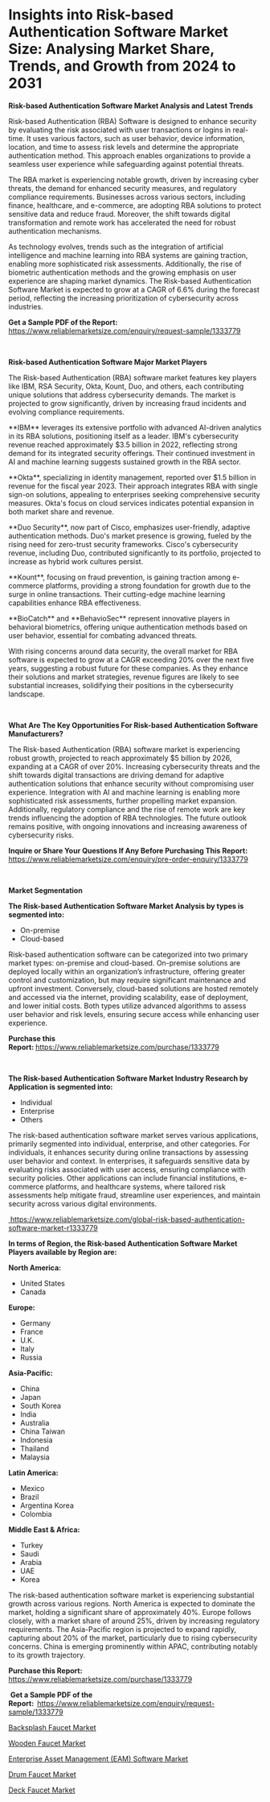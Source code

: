 <p><h1>Insights into Risk-based Authentication Software Market Size: Analysing Market Share, Trends, and Growth from 2024 to 2031</h1></p><p><strong>Risk-based Authentication Software Market Analysis and Latest Trends</strong></p>
<p><p>Risk-based Authentication (RBA) Software is designed to enhance security by evaluating the risk associated with user transactions or logins in real-time. It uses various factors, such as user behavior, device information, location, and time to assess risk levels and determine the appropriate authentication method. This approach enables organizations to provide a seamless user experience while safeguarding against potential threats.</p><p>The RBA market is experiencing notable growth, driven by increasing cyber threats, the demand for enhanced security measures, and regulatory compliance requirements. Businesses across various sectors, including finance, healthcare, and e-commerce, are adopting RBA solutions to protect sensitive data and reduce fraud. Moreover, the shift towards digital transformation and remote work has accelerated the need for robust authentication mechanisms.</p><p>As technology evolves, trends such as the integration of artificial intelligence and machine learning into RBA systems are gaining traction, enabling more sophisticated risk assessments. Additionally, the rise of biometric authentication methods and the growing emphasis on user experience are shaping market dynamics. The Risk-based Authentication Software Market is expected to grow at a CAGR of 6.6% during the forecast period, reflecting the increasing prioritization of cybersecurity across industries.</p></p>
<p><strong>Get a Sample PDF of the Report:&nbsp;</strong> <a href="https://www.reliablemarketsize.com/enquiry/request-sample/1333779?utm_campaign=1842&utm_medium=2&utm_source=Github&utm_content=ia&utm_term=12122024&utm_id=risk-based-authentication-software">https://www.reliablemarketsize.com/enquiry/request-sample/1333779</a></p>
<p>&nbsp;</p>
<p><strong>Risk-based Authentication Software Major Market Players</strong></p>
<p><p>The Risk-based Authentication (RBA) software market features key players like IBM, RSA Security, Okta, Kount, Duo, and others, each contributing unique solutions that address cybersecurity demands. The market is projected to grow significantly, driven by increasing fraud incidents and evolving compliance requirements.</p><p>**IBM** leverages its extensive portfolio with advanced AI-driven analytics in its RBA solutions, positioning itself as a leader. IBM's cybersecurity revenue reached approximately $3.5 billion in 2022, reflecting strong demand for its integrated security offerings. Their continued investment in AI and machine learning suggests sustained growth in the RBA sector.</p><p>**Okta**, specializing in identity management, reported over $1.5 billion in revenue for the fiscal year 2023. Their approach integrates RBA with single sign-on solutions, appealing to enterprises seeking comprehensive security measures. Okta's focus on cloud services indicates potential expansion in both market share and revenue.</p><p>**Duo Security**, now part of Cisco, emphasizes user-friendly, adaptive authentication methods. Duo's market presence is growing, fueled by the rising need for zero-trust security frameworks. Cisco's cybersecurity revenue, including Duo, contributed significantly to its portfolio, projected to increase as hybrid work cultures persist.</p><p>**Kount**, focusing on fraud prevention, is gaining traction among e-commerce platforms, providing a strong foundation for growth due to the surge in online transactions. Their cutting-edge machine learning capabilities enhance RBA effectiveness.</p><p>**BioCatch** and **BehavioSec** represent innovative players in behavioral biometrics, offering unique authentication methods based on user behavior, essential for combating advanced threats.</p><p>With rising concerns around data security, the overall market for RBA software is expected to grow at a CAGR exceeding 20% over the next five years, suggesting a robust future for these companies. As they enhance their solutions and market strategies, revenue figures are likely to see substantial increases, solidifying their positions in the cybersecurity landscape.</p></p>
<p>&nbsp;</p>
<p><strong>What Are The Key Opportunities For Risk-based Authentication Software Manufacturers?</strong></p>
<p><p>The Risk-based Authentication (RBA) software market is experiencing robust growth, projected to reach approximately $5 billion by 2026, expanding at a CAGR of over 20%. Increasing cybersecurity threats and the shift towards digital transactions are driving demand for adaptive authentication solutions that enhance security without compromising user experience. Integration with AI and machine learning is enabling more sophisticated risk assessments, further propelling market expansion. Additionally, regulatory compliance and the rise of remote work are key trends influencing the adoption of RBA technologies. The future outlook remains positive, with ongoing innovations and increasing awareness of cybersecurity risks.</p></p>
<p><strong>Inquire or Share Your Questions If Any Before Purchasing This Report:</strong> <a href="https://www.reliablemarketsize.com/enquiry/pre-order-enquiry/1333779?utm_campaign=1842&utm_medium=2&utm_source=Github&utm_content=ia&utm_term=12122024&utm_id=risk-based-authentication-software">https://www.reliablemarketsize.com/enquiry/pre-order-enquiry/1333779</a></p>
<p>&nbsp;</p>
<p><strong>Market Segmentation</strong></p>
<p><strong>The Risk-based Authentication Software Market Analysis by types is segmented into:</strong></p>
<p><ul><li>On-premise</li><li>Cloud-based</li></ul></p>
<p><p>Risk-based authentication software can be categorized into two primary market types: on-premise and cloud-based. On-premise solutions are deployed locally within an organization’s infrastructure, offering greater control and customization, but may require significant maintenance and upfront investment. Conversely, cloud-based solutions are hosted remotely and accessed via the internet, providing scalability, ease of deployment, and lower initial costs. Both types utilize advanced algorithms to assess user behavior and risk levels, ensuring secure access while enhancing user experience.</p></p>
<p><strong>Purchase this Report:&nbsp;</strong><a href="https://www.reliablemarketsize.com/purchase/1333779?utm_campaign=1842&utm_medium=2&utm_source=Github&utm_content=ia&utm_term=12122024&utm_id=risk-based-authentication-software">https://www.reliablemarketsize.com/purchase/1333779</a></p>
<p>&nbsp;</p>
<p><strong>The Risk-based Authentication Software Market Industry Research by Application is segmented into:</strong></p>
<p><ul><li>Individual</li><li>Enterprise</li><li>Others</li></ul></p>
<p><p>The risk-based authentication software market serves various applications, primarily segmented into individual, enterprise, and other categories. For individuals, it enhances security during online transactions by assessing user behavior and context. In enterprises, it safeguards sensitive data by evaluating risks associated with user access, ensuring compliance with security policies. Other applications can include financial institutions, e-commerce platforms, and healthcare systems, where tailored risk assessments help mitigate fraud, streamline user experiences, and maintain security across various digital environments.</p></p>
<p><a href="https://www.reliablemarketsize.com/global-risk-based-authentication-software-market-r1333779?utm_campaign=1842&utm_medium=2&utm_source=Github&utm_content=ia&utm_term=12122024&utm_id=risk-based-authentication-software">&nbsp;https://www.reliablemarketsize.com/global-risk-based-authentication-software-market-r1333779</a></p>
<p><strong>In terms of Region, the Risk-based Authentication Software Market Players available by Region are:</strong></p>
<p>
    <p> <strong> North America: </strong>
        <ul>
            <li>United States</li>
            <li>Canada</li>
        </ul>
        </p> 
    <p> <strong> Europe: </strong>
        <ul>
            <li>Germany</li>
            <li>France</li>
            <li>U.K.</li>
            <li>Italy</li>
            <li>Russia</li>
        </ul>
        </p> 
    <p> <strong> Asia-Pacific: </strong>
        <ul>
            <li>China</li>
            <li>Japan</li>
            <li>South Korea</li>
            <li>India</li>
            <li>Australia</li>
            <li>China Taiwan</li>
            <li>Indonesia</li>
            <li>Thailand</li>
            <li>Malaysia</li>
        </ul>
        </p> 
    <p> <strong> Latin America: </strong>
        <ul>
            <li>Mexico</li>
            <li>Brazil</li>
            <li>Argentina Korea</li>
            <li>Colombia</li>
        </ul>
        </p> 
    <p> <strong> Middle East & Africa: </strong>
        <ul>
            <li>Turkey</li>
            <li>Saudi</li>
            <li>Arabia</li>
            <li>UAE</li>
            <li>Korea</li>
        </ul>
    </p>
    </p>
<p><p>The risk-based authentication software market is experiencing substantial growth across various regions. North America is expected to dominate the market, holding a significant share of approximately 40%. Europe follows closely, with a market share of around 25%, driven by increasing regulatory requirements. The Asia-Pacific region is projected to expand rapidly, capturing about 20% of the market, particularly due to rising cybersecurity concerns. China is emerging prominently within APAC, contributing notably to its growth trajectory.</p></p>
<p><strong>Purchase this Report: </strong><a href="https://www.reliablemarketsize.com/purchase/1333779?utm_campaign=1842&utm_medium=2&utm_source=Github&utm_content=ia&utm_term=12122024&utm_id=risk-based-authentication-software">https://www.reliablemarketsize.com/purchase/1333779</a></p>
<p>&nbsp;<strong>Get a Sample PDF of the Report:&nbsp;&nbsp;</strong><a href="https://www.reliablemarketsize.com/enquiry/request-sample/1333779?utm_campaign=1842&utm_medium=2&utm_source=Github&utm_content=ia&utm_term=12122024&utm_id=risk-based-authentication-software">https://www.reliablemarketsize.com/enquiry/request-sample/1333779</a></p>
<p><strong></strong></p>
<p><p><a href="https://www.linkedin.com/pulse/backsplash-faucet-market-analysis-striking-cagr-144-from-hhnif?utm_campaign=1842&utm_medium=2&utm_source=Github&utm_content=ia&utm_term=12122024&utm_id=risk-based-authentication-software">Backsplash Faucet Market</a></p><p><a href="https://www.linkedin.com/pulse/detailed-report-thesize-dynamics-expected-growth-83-cagrof-viddf?utm_campaign=1842&utm_medium=2&utm_source=Github&utm_content=ia&utm_term=12122024&utm_id=risk-based-authentication-software">Wooden Faucet Market</a></p><p><a href="https://github.com/RoccoManning/Market-Research-Report-List-7/blob/main/enterprise-asset-management-eam-software-market.md?utm_campaign=1842&utm_medium=2&utm_source=Github&utm_content=ia&utm_term=12122024&utm_id=risk-based-authentication-software">Enterprise Asset Management (EAM) Software Market</a></p><p><a href="https://www.linkedin.com/pulse/unlock-vital-data-drum-faucet-market-financial-summary-shareholding-qrwmf?utm_campaign=1842&utm_medium=2&utm_source=Github&utm_content=ia&utm_term=12122024&utm_id=risk-based-authentication-software">Drum Faucet Market</a></p><p><a href="https://www.linkedin.com/pulse/astudy-onthe-global-deck-faucet-market-includinginformation-akedf?utm_campaign=1842&utm_medium=2&utm_source=Github&utm_content=ia&utm_term=12122024&utm_id=risk-based-authentication-software">Deck Faucet Market</a></p></p>